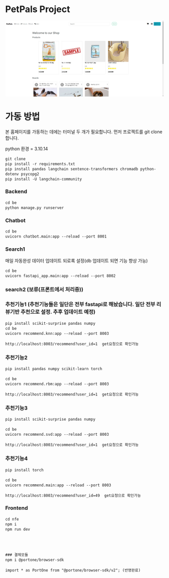 # PetPals Project

![img](be/static/images/main_homepage.png)

# 가동 방법

본 홈페이지를 가동하는 데에는 터미널 두 개가 필요합니다.
먼저 프로젝트를 git clone 합니다.

python 환경 = 3.10.14

```
git clone
pip install -r requirements.txt
pip install pandas langchain sentence-transformers chromadb python-dotenv psycopg2
pip install -U langchain-community
```
### Backend

```
cd be
python manage.py runserver
```
### Chatbot
```
cd be
uvicorn chatbot.main:app --reload --port 8001
```
### Search1
매일 자동완성 데이터 업데이트 되로록 설정(db 업데이트 되면 기능 향상 가능)
```
cd be
uvicorn fastapi_app.main:app --reload --port 8002
```
### search2 (보류(프론트에서 처리중))

### 추천기능1 (추천기능들은 일단은 전부 fastapi로 해놨습니다. 일단 전부 리뷰기반 추천으로 설정. 추후 업데이트 예정)

```
pip install scikit-surprise pandas numpy
cd be
uvicorn recommend.knn:app --reload --port 8003

http://localhost:8003/recommend?user_id=1  get요청으로 확인가능
```
### 추천기능2

```
pip install pandas numpy scikit-learn torch

cd be
uvicorn recommend.rbm:app --reload --port 8003

http://localhost:8003/recommend?user_id=1  get요청으로 확인가능
```
### 추천기능3

```
pip install scikit-surprise pandas numpy

cd be
uvicorn recommend.svd:app --reload --port 8003

http://localhost:8003/recommend?user_id=1  get요청으로 확인가능
```
### 추천기능4

```
pip install torch

cd be
uvicorn recommend.main:app --reload --port 8003

http://localhost:8003/recommend?user_id=49  get요청으로 확인가능
```


### Frontend

```
cd nfe
npm i
npm run dev




### 결제모듈
npm i @portone/browser-sdk

import * as PortOne from "@portone/browser-sdk/v2"; (반영완료)
